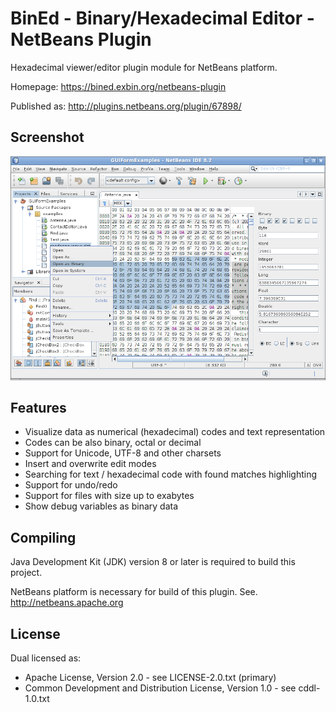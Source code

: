 BinEd - Binary/Hexadecimal Editor - NetBeans Plugin
===================================================

Hexadecimal viewer/editor plugin module for NetBeans platform.

Homepage: https://bined.exbin.org/netbeans-plugin  

Published as: http://plugins.netbeans.org/plugin/67898/  

Screenshot
----------

![BinEd-Editor Screenshot](images/bined-screenshot.png?raw=true)

Features
--------

 - Visualize data as numerical (hexadecimal) codes and text representation
 - Codes can be also binary, octal or decimal
 - Support for Unicode, UTF-8 and other charsets
 - Insert and overwrite edit modes
 - Searching for text / hexadecimal code with found matches highlighting
 - Support for undo/redo
 - Support for files with size up to exabytes
 - Show debug variables as binary data

Compiling
---------

Java Development Kit (JDK) version 8 or later is required to build this project.

NetBeans platform is necessary for build of this plugin. See. http://netbeans.apache.org  

License
-------

Dual licensed as:

- Apache License, Version 2.0 - see LICENSE-2.0.txt (primary)
- Common Development and Distribution License, Version 1.0 - see cddl-1.0.txt
